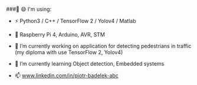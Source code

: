 ###👋 😄
I'm using:
- ⚡ Python3 / C++ / TensorFlow 2 / Yolov4 / Matlab
- 🌱 Raspberry Pi 4, Arduino, AVR, STM

- 🔭 I’m currently working on application for detecting pedestrians in traffic (my diploma with use TensorFlow 2, Yolov4)
- 🌱 I’m currently learning Object detection, Embedded systems
- 📫 www.linkedin.com/in/piotr-badelek-abc

